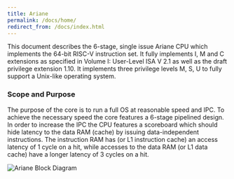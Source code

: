 ```yaml
---
title: Ariane
permalink: /docs/home/
redirect_from: /docs/index.html
---
```


This document describes the 6-stage, single issue Ariane CPU which implements the 64-bit RISC-V instruction set. It fully implements I, M and C extensions as specified in Volume I: User-Level ISA V 2.1 as well as the draft privilege extension 1.10. It implements three privilege levels M, S, U to fully support a Unix-like operating system.

### Scope and Purpose

The purpose of the core is to run a full OS at reasonable speed and IPC. To achieve the necessary speed the core features a 6-stage pipelined design. In order to increase the IPC the CPU features a scoreboard which should hide latency to the data RAM (cache) by issuing data-independent instructions.
The instruction RAM has (or L1 instruction cache) an access latency of 1 cycle on a hit, while accesses to the data RAM (or L1 data cache) have a longer latency of 3 cycles on a hit.

![Ariane Block Diagram](../../img/ariane_overview.png)
